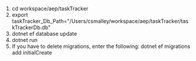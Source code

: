1. cd workspace/aep/taskTracker
2. export taskTracker_Db_Path="/Users/csmalley/workspace/aep/taskTracker/taskTrackerDb.db"
3. dotnet ef database update 
4. dotnet run
5. If you have to delete migrations, enter the following: dotnet ef migrations add initialCreate